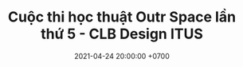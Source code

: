 ---
layout: post
title: "Cuộc thi học thuật Outr Space lần thứ 5 - CLB Design ITUS"
date: 2021-04-24 20:00:00 +0700
series: lifelog
photo: 2021-04-24-4.jpg
---